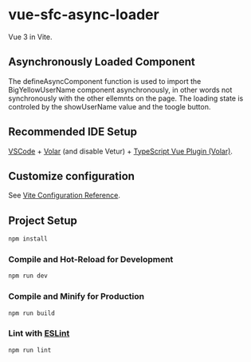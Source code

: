 # vue-sfc-async-loader

Vue 3 in Vite.

## Asynchronously Loaded Component

The defineAsyncComponent function is used to import the BigYellowUserName component asynchronously, in other words not synchronously with the other ellemnts on the page. The loading state is controled by the showUserName value and the toogle button.

## Recommended IDE Setup

[VSCode](https://code.visualstudio.com/) + [Volar](https://marketplace.visualstudio.com/items?itemName=Vue.volar) (and disable Vetur) + [TypeScript Vue Plugin (Volar)](https://marketplace.visualstudio.com/items?itemName=Vue.vscode-typescript-vue-plugin).

## Customize configuration

See [Vite Configuration Reference](https://vitejs.dev/config/).

## Project Setup

```sh
npm install
```

### Compile and Hot-Reload for Development

```sh
npm run dev
```

### Compile and Minify for Production

```sh
npm run build
```

### Lint with [ESLint](https://eslint.org/)

```sh
npm run lint
```
